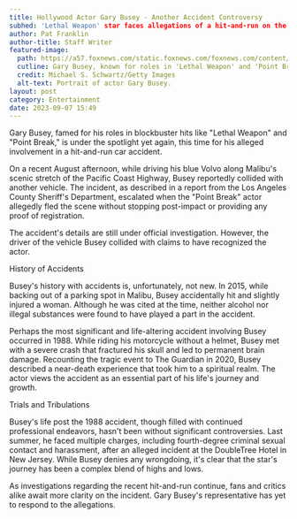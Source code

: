```yaml
---
title: Hollywood Actor Gary Busey - Another Accident Controversy
subhed: 'Lethal Weapon' star faces allegations of a hit-and-run on the Pacific Coast Highway.
author: Pat Franklin
author-title: Staff Writer
featured-image: 
  path: https://a57.foxnews.com/static.foxnews.com/foxnews.com/content/uploads/2023/09/720/405/garybusey.jpg?ve=1&tl=1
  cutline: Gary Busey, known for roles in 'Lethal Weapon' and 'Point Break.'
  credit: Michael S. Schwartz/Getty Images
  alt-text: Portrait of actor Gary Busey.
layout: post
category: Entertainment
date: 2023-09-07 15:49
---
```


Gary Busey, famed for his roles in blockbuster hits like "Lethal Weapon" and "Point Break," is under the spotlight yet again, this time for his alleged involvement in a hit-and-run car accident.

On a recent August afternoon, while driving his blue Volvo along Malibu's scenic stretch of the Pacific Coast Highway, Busey reportedly collided with another vehicle. The incident, as described in a report from the Los Angeles County Sheriff's Department, escalated when the "Point Break" actor allegedly fled the scene without stopping post-impact or providing any proof of registration.

The accident's details are still under official investigation. However, the driver of the vehicle Busey collided with claims to have recognized the actor.

History of Accidents

Busey's history with accidents is, unfortunately, not new. In 2015, while backing out of a parking spot in Malibu, Busey accidentally hit and slightly injured a woman. Although he was cited at the time, neither alcohol nor illegal substances were found to have played a part in the accident.

Perhaps the most significant and life-altering accident involving Busey occurred in 1988. While riding his motorcycle without a helmet, Busey met with a severe crash that fractured his skull and led to permanent brain damage. Recounting the tragic event to The Guardian in 2020, Busey described a near-death experience that took him to a spiritual realm. The actor views the accident as an essential part of his life's journey and growth.

Trials and Tribulations

Busey's life post the 1988 accident, though filled with continued professional endeavors, hasn't been without significant controversies. Last summer, he faced multiple charges, including fourth-degree criminal sexual contact and harassment, after an alleged incident at the DoubleTree Hotel in New Jersey. While Busey denies any wrongdoing, it's clear that the star's journey has been a complex blend of highs and lows.

As investigations regarding the recent hit-and-run continue, fans and critics alike await more clarity on the incident. Gary Busey's representative has yet to respond to the allegations.

